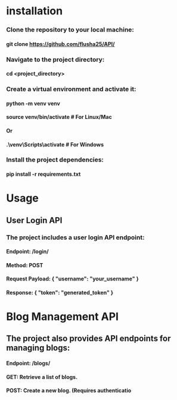 # installation 
### Clone the repository to your local machine:
#### git clone https://github.com/flusha25/API/
### Navigate to the project directory:
#### cd <project_directory>
### Create a virtual environment and activate it:
#### python -m venv venv
#### source venv/bin/activate  # For Linux/Mac
#### Or
#### .\venv\Scripts\activate  # For Windows

### Install the project dependencies:
#### pip install -r requirements.txt

# Usage
## User Login API
### The project includes a user login API endpoint:

#### Endpoint: /login/
#### Method: POST
#### Request Payload: { "username": "your_username" }
#### Response: { "token": "generated_token" }

# Blog Management API
## The project also provides API endpoints for managing blogs:

#### Endpoint: /blogs/
#### GET: Retrieve a list of blogs.
#### POST: Create a new blog. (Requires authenticatio




